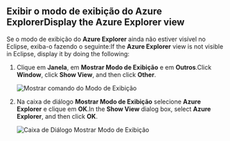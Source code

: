 ## <a name="display-the-azure-explorer-view"></a><span data-ttu-id="05c0c-101">Exibir o modo de exibição do Azure Explorer</span><span class="sxs-lookup"><span data-stu-id="05c0c-101">Display the Azure Explorer view</span></span>

<span data-ttu-id="05c0c-102">Se o modo de exibição do **Azure Explorer** ainda não estiver visível no Eclipse, exiba-o fazendo o seguinte:</span><span class="sxs-lookup"><span data-stu-id="05c0c-102">If the **Azure Explorer** view is not visible in Eclipse, display it by doing the following:</span></span>

1. <span data-ttu-id="05c0c-103">Clique em **Janela**, em **Mostrar Modo de Exibição** e em **Outros**.</span><span class="sxs-lookup"><span data-stu-id="05c0c-103">Click **Window**, click **Show View**, and then click **Other**.</span></span>

   ![Mostrar comando do Modo de Exibição](./media/azure-toolkit-for-eclipse-show-azure-explorer/show-az-exp-01.png)

2. <span data-ttu-id="05c0c-105">Na caixa de diálogo **Mostrar Modo de Exibição** selecione **Azure Explorer** e clique em **OK**.</span><span class="sxs-lookup"><span data-stu-id="05c0c-105">In the **Show View** dialog box, select **Azure Explorer**, and then click **OK**.</span></span>

   ![Caixa de Diálogo Mostrar Modo de Exibição](./media/azure-toolkit-for-eclipse-show-azure-explorer/show-az-exp-02.png)

